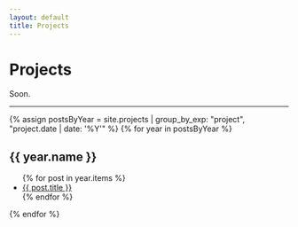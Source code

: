 ```yaml
---
layout: default
title: Projects
---
```


# Projects

Soon.

<hr>

{% assign postsByYear = site.projects | group_by_exp: "project", "project.date | date: '%Y'" %}
{% for year in postsByYear %}
  <h2>{{ year.name }}</h2>
  <ul>
    {% for post in year.items %}
   <li><a href="{{ site.baseurl }}{{ post.url }}">{{ post.title }}</a></li>
    {% endfor %}
  </ul>
{% endfor %}